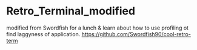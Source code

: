 # Retro_Terminal_modified
modified from Swordfish for a lunch &amp; learn about how to use profiling ot find laggyness of application.  https://github.com/Swordfish90/cool-retro-term 
